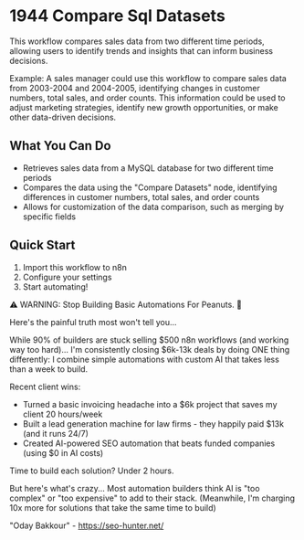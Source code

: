 # 1944 Compare Sql Datasets

This workflow compares sales data from two different time periods, allowing users to identify trends and insights that can inform business decisions.

Example: A sales manager could use this workflow to compare sales data from 2003-2004 and 2004-2005, identifying changes in customer numbers, total sales, and order counts. This information could be used to adjust marketing strategies, identify new growth opportunities, or make other data-driven decisions.

## What You Can Do
- Retrieves sales data from a MySQL database for two different time periods
- Compares the data using the "Compare Datasets" node, identifying differences in customer numbers, total sales, and order counts
- Allows for customization of the data comparison, such as merging by specific fields

## Quick Start
1. Import this workflow to n8n
2. Configure your settings
3. Start automating!

⚠️ WARNING: Stop Building Basic Automations For Peanuts. 🚫

Here's the painful truth most won't tell you...

While 90% of builders are stuck selling $500 n8n workflows (and working way too hard)...
I'm consistently closing $6k-13k deals by doing ONE thing differently:
I combine simple automations with custom AI that takes less than a week to build.

Recent client wins:
* Turned a basic invoicing headache into a $6k project that saves my client 20 hours/week
* Built a lead generation machine for law firms - they happily paid $13k (and it runs 24/7)
* Created AI-powered SEO automation that beats funded companies (using $0 in AI costs)

Time to build each solution? Under 2 hours.

But here's what's crazy...
Most automation builders think AI is "too complex" or "too expensive" to add to their stack.
(Meanwhile, I'm charging 10x more for solutions that take the same time to build)

"Oday Bakkour" - https://seo-hunter.net/
